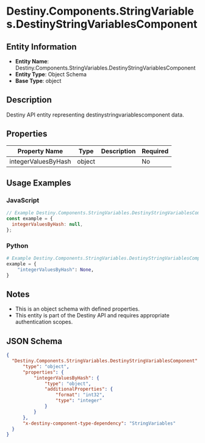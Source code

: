 # Destiny.Components.StringVariables.DestinyStringVariablesComponent

## Entity Information
- **Entity Name**: Destiny.Components.StringVariables.DestinyStringVariablesComponent
- **Entity Type**: Object Schema
- **Base Type**: object

## Description
Destiny API entity representing destinystringvariablescomponent data.

## Properties

| Property Name | Type | Description | Required |
|---------------|------|-------------|----------|
| integerValuesByHash | object |  | No |

## Usage Examples

### JavaScript
```javascript
// Example Destiny.Components.StringVariables.DestinyStringVariablesComponent object
const example = {
  integerValuesByHash: null,
};
```

### Python
```python
# Example Destiny.Components.StringVariables.DestinyStringVariablesComponent object
example = {
    "integerValuesByHash": None,
}
```

## Notes
- This is an object schema with defined properties.
- This entity is part of the Destiny API and requires appropriate authentication scopes.

## JSON Schema
```json
{
  "Destiny.Components.StringVariables.DestinyStringVariablesComponent":   {
      "type": "object",
      "properties": {
          "integerValuesByHash": {
              "type": "object",
              "additionalProperties": {
                  "format": "int32",
                  "type": "integer"
              }
          }
      },
      "x-destiny-component-type-dependency": "StringVariables"
  }
}
```
